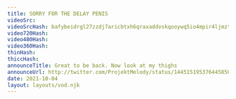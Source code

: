 ```yaml
---
title: SORRY FOR THE DELAY PENIS
videoSrc: 
videoSrcHash: bafybeidrgl27zzdj7aricbtxh6qraxaddvskqooywq5io4mpir4ljmztpq?filename=pmelody-2021-10-04.mp4
video720Hash: 
video480Hash: 
video360Hash: 
thinHash: 
thiccHash: 
announceTitle: Great to be back. Now look at my thighs
announceUrl: http://twitter.com/ProjektMelody/status/1445151953764458501
date: 2021-10-04
layout: layouts/vod.njk
---
```


